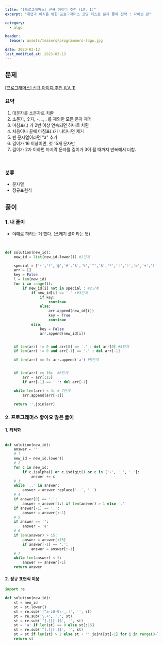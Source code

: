 ```yaml
---
title: "[프로그래머스] 신규 아이디 추천 (LV. 1)"
excerpt: "취업과 이직을 위한 프로그래머스 코딩 테스트 문제 풀이 전략 : 파이썬 편"

category:
  - algo

header:
  teaser: assets/teasers/programmers-logo.jpg

date: 2023-03-13
last_modified_at: 2023-03-13
---
```


## 문제

[[프로그래머스] 신규 아이디 추천 (LV. 1)](https://programmers.co.kr/learn/courses/30/lessons/72410)

### 요약

1. 대문자를 소문자로 치환
2. 소문자, 숫자, -, \_, . 를 제외한 모든 문자 제거
3. 마침표(.) 가 2번 이상 연속되면 하나로 치환
4. 처음이나 끝에 마침표(.)가 나타나면 제거
5. 빈 문자열이라면 "a" 추가
6. 길이가 16 이상이면, 첫 15개 문자만
7. 길이가 2자 이하면 마지막 문자를 길이가 3이 될 때까지 반복해서 더함.

<br>

### 분류

- 문자열
- 정규표현식

## 풀이

### 1. 내 풀이

- 야매로 하라는 거 했다. (쓰레기 풀이라는 뜻)

<br>

```python
def solution(new_id):
    new_id = list(new_id.lower()) #1단계

    special = ['~','!','@','#','$','%','^','&','*','(',')','=','+','[','{',']','}',':','?',',','<','>','/'] #1단계
    arr = []
    key = False
    l = len(new_id)
    for i in range(l):
        if new_id[i] not in special : #2단계
            if new_id[i] == '.' :#3단계
                if key:
                    continue
                else:
                    arr.append(new_id[i])
                    key = True
                    continue
            else:
                key = False
                arr.append(new_id[i])


    if len(arr) != 0 and arr[0] == '.' : del arr[0] #4단계
    if len(arr) != 0 and arr[-1] == '.' : del arr[-1]

    if len(arr) == 0: arr.append('a') #5단계


    if len(arr) >= 16:  #6단계
        arr = arr[:15]
        if arr[-1] == '.': del arr[-1]

    while len(arr) < 3: # 7단계
        arr.append(arr[-1])

    return ''.join(arr)

```

### 2. 프로그래머스 좋아요 많은 풀이

#### 1. 최적화

```python

def solution(new_id):
    answer = ''
    # 1
    new_id = new_id.lower()
    # 2
    for c in new_id:
        if c.isalpha() or c.isdigit() or c in ['-', '_', '.']:
            answer += c
    # 3
    while '..' in answer:
        answer = answer.replace('..', '.')
    # 4
    if answer[0] == '.':
        answer = answer[1:] if len(answer) > 1 else '.'
    if answer[-1] == '.':
        answer = answer[:-1]
    # 5
    if answer == '':
        answer = 'a'
    # 6
    if len(answer) > 15:
        answer = answer[:15]
        if answer[-1] == '.':
            answer = answer[:-1]
    # 7
    while len(answer) < 3:
        answer += answer[-1]
    return answer
```

#### 2. 정규 표현식 이용

```python
import re

def solution(new_id):
    st = new_id
    st = st.lower()
    st = re.sub('[^a-z0-9\-_.]', '', st)
    st = re.sub('\.+', '.', st)
    st = re.sub('^[.]|[.]$', '', st)
    st = 'a' if len(st) == 0 else st[:15]
    st = re.sub('^[.]|[.]$', '', st)
    st = st if len(st) > 2 else st + "".join([st[-1] for i in range(3-len(st))])
    return st
```

